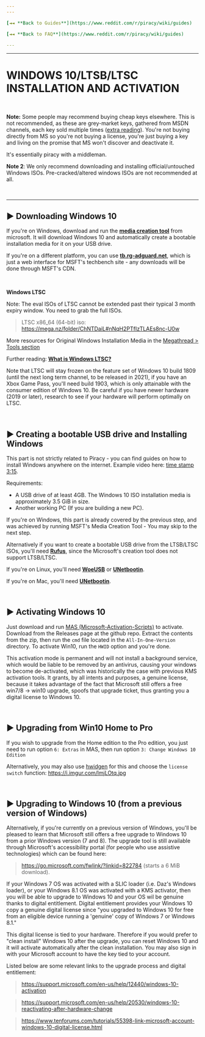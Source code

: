 ```yaml
---
---

[◄◄ **Back to Guides**](https://www.reddit.com/r/piracy/wiki/guides)

[◄◄ **Back to FAQ**](https://www.reddit.com/r/piracy/wiki/guides)

---
```

---

# WINDOWS 10/LTSB/LTSC INSTALLATION AND ACTIVATION

&nbsp;





**Note:** Some people may recommend buying cheap keys elsewhere. This is not recommended, as these are grey-market keys, gathered from MSDN channels, each key sold multiple times ([extra reading](https://www.reddit.com/r/windows/comments/b7jolc/is_cheap_windows_10_licenses_lifetime_or_one_time/ejshgai/)). You're not buying directly from MS so you're not buying a license, you're just buying a key and living on the promise that MS won't discover and deactivate it.

It's essentially piracy with a middleman.

**Note 2**: We only recommend downloading and installing official/untouched Windows ISOs. Pre-cracked/altered windows ISOs are not recommended at all.

&nbsp;





---


## ► Downloading Windows 10

If you're on Windows, download and run the [**media creation tool**](https://www.microsoft.com/en-us/software-download/windows10) from microsoft. It will download Windows 10 and automatically create a bootable installation media for it on your USB drive.

If you're on a different platform, you can use [**tb.rg-adguard.net**](https://tb.rg-adguard.net/public.php), which is just a web interface for MSFT's techbench site - any downloads will be done through MSFT's CDN.

&nbsp;

**Windows LTSC**

Note: The eval ISOs of LTSC cannot be extended past their typical 3 month expiry window. You need to grab the full ISOs.

> LTSC x86_64 (64-bit) iso: https://mega.nz/folder/ChNTDaiL#nNqH2PTfIzTLAEs8nc-U0w

More resources for Original Windows Installation Media in the [Megathread > Tools section](https://old.reddit.com/r/Piracy/wiki/megathread/tools)

Further reading: [**What is Windows LTSC?**](https://old.reddit.com/r/Windows10LTSC/wiki/index)

Note that LTSC will stay frozen on the feature set of Windows 10 build 1809 (until the next long term channel, to be released in 2021), if you have an Xbox Game Pass, you'll need build 1903, which is only attainable with the consumer edition of Windows 10. Be careful if you have newer hardware (2019 or later), research to see if your hardware will perform optimally on LTSC.

&nbsp;





## ► Creating a bootable USB drive and Installing Windows

This part is not strictly related to Piracy - you can find guides on how to install Windows anywhere on the internet. Example video here: [time stamp 3:15](https://youtu.be/MfwjISmkEJM?t=195).

Requirements:

* A USB drive of at least 4GB. The Windows 10 ISO installation media is approximately 3.5 GiB in size.
* Another working PC (If you are building a new PC).

If you're on Windows, this part is already covered by the previous step, and was achieved by running MSFT's Media Creation Tool - You may skip to the next step.

Alternatively if you want to create a bootable USB drive from the LTSB/LTSC ISOs, you'll need [**Rufus**](https://rufus.ie/), since the Microsoft's creation tool does not support LTSB/LTSC.

If you're on Linux, you'll need [**WoeUSB**](https://github.com/slacka/WoeUSB) or [**UNetbootin**](http://unetbootin.github.io/).

If you're on Mac, you'll need [**UNetbootin**](http://unetbootin.github.io/).

&nbsp;





## ► Activating Windows 10

Just download and run [MAS (Microsoft-Activation-Scripts)](http://www.reddit.com/r/piracy/wiki/megathread/tools) to activate. Download from the Releases page at the github repo. Extract the contents from the zip, then run the `cmd` file located in the `All-In-One-Version` directory. To activate Win10, run the `HWID` option and you're done. 

This activation mode is permanent and will not install a background service, which would be liable to be removed by an antivirus, causing your windows to become de-activated, which was historically the case with previous KMS activation tools. It grants, by all intents and purposes, a genuine license, because it takes advantage of the fact that Microsoft still offers a free win7/8 -> win10 upgrade, spoofs that upgrade ticket, thus granting you a digital license to Windows 10.

&nbsp;







## ► Upgrading from Win10 Home to Pro

If you wish to upgrade from the Home edition to the Pro edition, you just need to run option `6: Extras` in MAS, then run option `3: Change Windows 10 Edition`

Alternatively, you may also use [hwidgen](https://reddit.com/r/piracy/wiki/megathread/tools) for this and choose the `license switch` function: https://i.imgur.com/lmjLOtq.jpg

&nbsp;







## ► Upgrading to Windows 10 (from a previous version of Windows)

Alternatively, if you're currently on a previous version of Windows, you'll be pleased to learn that Microsoft still offers a free upgrade to Windows 10 from a prior Windows version (7 and 8). The upgrade tool is still available through Microsoft's accessibility portal (for people who use assistive technologies) which can be found here:

> https://go.microsoft.com/fwlink/?linkid=822784 (starts a 6 MiB download).

If your Windows 7 OS was activated with a SLIC loader (i.e. Daz's Windows loader), or your Windows 8.1 OS was activated with a KMS activator, then you will be able to upgrade to Windows 10 and your OS wil be genuine thanks to digital entitlement. Digital entitlement provides your Windows 10 copy a genuine digital license since "you upgraded to Windows 10 for free from an eligible device running a 'genuine' copy of Windows 7 or Windows 8.1."

This digital license is tied to your hardware. Therefore if you would prefer to "clean install" Windows 10 after the upgrade, you can reset Windows 10 and it will activate automatically after the clean installation. You may also sign in with your Microsoft account to have the key tied to your account.

Listed below are some relevant links to the upgrade process and digital entitlement:

>https://support.microsoft.com/en-us/help/12440/windows-10-activation

>https://support.microsoft.com/en-us/help/20530/windows-10-reactivating-after-hardware-change

>https://www.tenforums.com/tutorials/55398-link-microsoft-account-windows-10-digital-license.html

&nbsp;